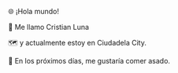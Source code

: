 🌐 ¡Hola mundo!

👋 Me llamo Cristian Luna

🗺️ y actualmente estoy en Ciudadela City.

📆 En los próximos días, me gustaría comer asado.